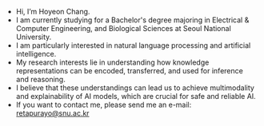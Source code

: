- Hi, I’m Hoyeon Chang.
- I am currently studying for a Bachelor's degree majoring in Electrical & Computer Engineering, and Biological Sciences at Seoul National University.
- I am particularly interested in natural language processing and artificial intelligence.
- My research interests lie in understanding how knowledge representations can be encoded, transferred, and used for inference and reasoning.
- I believe that these understandings can lead us to achieve multimodality and explainability of AI models, which are crucial for safe and reliable AI.
- If you want to contact me, please send me an e-mail: retapurayo@snu.ac.kr

<!---
Duemoo/Duemoo is a ✨ special ✨ repository because its `README.md` (this file) appears on your GitHub profile.
You can click the Preview link to take a look at your changes.
--->
